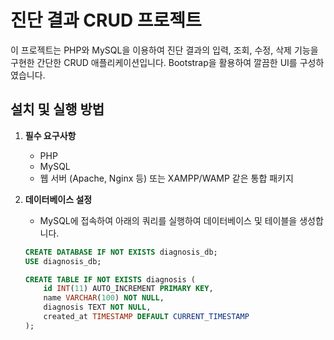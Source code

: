 # 진단 결과 CRUD 프로젝트

이 프로젝트는 PHP와 MySQL을 이용하여 진단 결과의 입력, 조회, 수정, 삭제 기능을 구현한 간단한 CRUD 애플리케이션입니다. Bootstrap을 활용하여 깔끔한 UI를 구성하였습니다.

## 설치 및 실행 방법

1. **필수 요구사항**
   - PHP
   - MySQL
   - 웹 서버 (Apache, Nginx 등) 또는 XAMPP/WAMP 같은 통합 패키지

2. **데이터베이스 설정**
   - MySQL에 접속하여 아래의 쿼리를 실행하여 데이터베이스 및 테이블을 생성합니다.

   ```sql
   CREATE DATABASE IF NOT EXISTS diagnosis_db;
   USE diagnosis_db;

   CREATE TABLE IF NOT EXISTS diagnosis (
       id INT(11) AUTO_INCREMENT PRIMARY KEY,
       name VARCHAR(100) NOT NULL,
       diagnosis TEXT NOT NULL,
       created_at TIMESTAMP DEFAULT CURRENT_TIMESTAMP
   );
